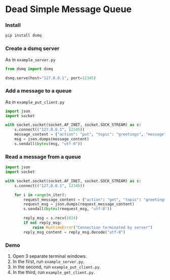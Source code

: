 # Dead Simple Message Queue

### Install

```bash
pip install dsmq
```

### Create a dsmq server

As in `example_server.py`

```python
from dsmq import dsmq

dsmq.serve(host="127.0.0.1", port=12345)
```

### Add a message to a queue

As in `example_put_client.py`

```python
import json
import socket

with socket.socket(socket.AF_INET, socket.SOCK_STREAM) as s:
    s.connect(("127.0.0.1", 12345))
    message_content = {"action": "put", "topic": "greetings", "message": "Hello!"}
    msg = json.dumps(message_content)
    s.sendall(bytes(msg, "utf-8"))
```

### Read a message from a queue


```python
import json
import socket

with socket.socket(socket.AF_INET, socket.SOCK_STREAM) as s:
    s.connect(("127.0.0.1", 12345))

    for i in range(n_iter):
        request_message_content = {"action": "get", "topic": "greetings"}
        request_msg = json.dumps(request_message_content)
        s.sendall(bytes(reequest_msg, "utf-8"))

        reply_msg = s.recv(1024)
        if not reply_msg:
            raise RuntimeError("Connection terminated by server")
        reply_msg_content = reply_msg.decode("utf-8")
```

### Demo

1. Open 3 separate terminal windows.
1. In the first, run `example_server.py`.
1. In the second, run `example_put_client.py`.
1. In the third, run `example_get_client.py`.
